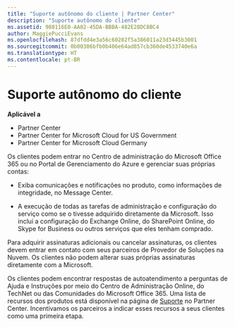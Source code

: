 ```yaml
---
title: "Suporte autônomo do cliente | Partner Center"
description: "Suporte autônomo do cliente"
ms.assetid: 980116E0-AA02-45DA-BBBA-482E28DC8BC4
author: MaggiePucciEvans
ms.openlocfilehash: 87dfdd4e3a56c60282f5a386011a23d3445b3001
ms.sourcegitcommit: 0b00306bfb0b406e64ad857cb360de4533740e6a
ms.translationtype: HT
ms.contentlocale: pt-BR
---
```

# <a name="customer-self-support"></a>Suporte autônomo do cliente

**Aplicável a**

-  Partner Center
-  Partner Center for Microsoft Cloud for US Government
-  Partner Center for Microsoft Cloud Germany

Os clientes podem entrar no Centro de administração do Microsoft Office 365 ou no Portal de Gerenciamento do Azure e gerenciar suas próprias contas:

-   Exiba comunicações e notificações no produto, como informações de integridade, no Message Center.

-   A execução de todas as tarefas de administração e configuração do serviço como se o tivesse adquirido diretamente da Microsoft. Isso inclui a configuração do Exchange Online, do SharePoint Online, do Skype for Business ou outros serviços que eles tenham comprado.

Para adquirir assinaturas adicionais ou cancelar assinaturas, os clientes devem entrar em contato com seus parceiros de Provedor de Soluções na Nuvem. Os clientes não podem alterar suas próprias assinaturas diretamente com a Microsoft.

Os clientes podem encontrar respostas de autoatendimento a perguntas de Ajuda e Instruções por meio do Centro de Administração Online, do TechNet ou das Comunidades do Microsoft Office 365. Uma lista de recursos dos produtos está disponível na página de [Suporte](https://partnercenter.microsoft.com/partner/support) no Partner Center. Incentivamos os parceiros a indicar esses recursos a seus clientes como uma primeira etapa.

 

 



